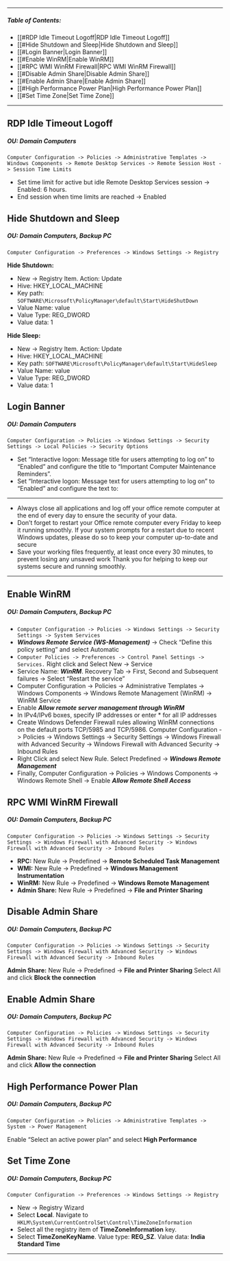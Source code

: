 ****
##### Table of Contents:
- [[#RDP Idle Timeout Logoff|RDP Idle Timeout Logoff]]
- [[#Hide Shutdown and Sleep|Hide Shutdown and Sleep]]
- [[#Login Banner|Login Banner]]
- [[#Enable WinRM|Enable WinRM]]
- [[#RPC WMI WinRM Firewall|RPC WMI WinRM Firewall]]
- [[#Disable Admin Share|Disable Admin Share]]
- [[#Enable Admin Share|Enable Admin Share]]
- [[#High Performance Power Plan|High Performance Power Plan]]
- [[#Set Time Zone|Set Time Zone]]

***

## RDP Idle Timeout Logoff
##### **OU: Domain Computers**

`Computer Configuration -> Policies -> Administrative Templates -> Windows Components -> Remote Desktop Services -> Remote Session Host -> Session Time Limits` 

-  Set time limit for active but idle Remote Desktop Services session -> Enabled: 6 hours.
-  End session when time limits are reached -> Enabled


## Hide Shutdown and Sleep
##### **OU: Domain Computers, Backup PC**

`Computer Configuration -> Preferences -> Windows Settings -> Registry`

**Hide Shutdown:**
- New -> Registry Item. Action: Update
- Hive: HKEY_LOCAL_MACHINE
- Key path: `SOFTWARE\Microsoft\PolicyManager\default\Start\HideShutDown` 
- Value Name: value
- Value Type: REG_DWORD
- Value data: 1

**Hide Sleep:**
- New -> Registry Item. Action: Update
- Hive: HKEY_LOCAL_MACHINE
- Key path: `SOFTWARE\Microsoft\PolicyManager\default\Start\HideSleep`
- Value Name: value
- Value Type: REG_DWORD
- Value data: 1  


## Login Banner
##### **OU: Domain Computers**  

`Computer Configuration -> Policies -> Windows Settings -> Security Settings -> Local Policies -> Security Options`  

- Set “Interactive logon: Message title for users attempting to log on” to “Enabled” and configure the title to “Important Computer Maintenance Reminders”.
- Set “Interactive logon: Message text for users attempting to log on” to “Enabled” and configure the text to:
****
- Always close all applications and log off your office remote computer at the end of every day to ensure the security of your data.
- Don’t forget to restart your Office remote computer every Friday to keep it running smoothly. If your system prompts for a restart due to recent Windows updates, please do so to keep your computer up-to-date and secure
- Save your working files frequently, at least once every 30 minutes, to prevent losing any unsaved work
Thank you for helping to keep our systems secure and running smoothly.
****


## Enable WinRM
##### **OU: Domain Computers, Backup PC**  

- `Computer Configuration -> Policies -> Windows Settings -> Security Settings -> System Services`
- ***Windows Remote Service (WS-Management)*** -> Check “Define this policy setting” and select Automatic
- `Computer Policies -> Preferences -> Control Panel Settings -> Services.` Right click and Select New -> Service
- Service Name: ***WinRM***. Recovery Tab -> First, Second and Subsequent failures -> Select “Restart the service”
- Computer Configuration -> Policies -> Administrative Templates -> Windows Components -> Windows Remote Management (WinRM) -> WinRM Service
- Enable ***Allow remote server management through WinRM***
- In IPv4/IPv6 boxes, specify IP addresses or enter * for all IP addresses
- Create Windows Defender Firewall rules allowing WinRM connections on the default ports TCP/5985 and TCP/5986. Computer Configuration -> Policies -> Windows Settings -> Security Settings -> Windows Firewall with Advanced Security -> Windows Firewall with Advanced Security -> Inbound Rules
- Right Click and select New Rule. Select Predefined -> ***Windows Remote Management***
- Finally, Computer Configuration -> Policies -> Windows Components -> Windows Remote Shell -> Enable ***Allow Remote Shell Access***  


## RPC WMI WinRM Firewall
##### **OU: Domain Computers, Backup PC**  

`Computer Configuration -> Policies -> Windows Settings -> Security Settings -> Windows Firewall with Advanced Security -> Windows Firewall with Advanced Security -> Inbound Rules`
- **RPC:** New Rule -> Predefined -> **Remote Scheduled Task Management**
- **WMI:** New Rule -> Predefined -> **Windows Management Instrumentation** 
- **WinRM:** New Rule -> Predefined -> **Windows Remote Management**
- **Admin Share:** New Rule -> Predefined -> **File and Printer Sharing**  



## Disable Admin Share
##### **OU: Domain Computers, Backup PC**  

`Computer Configuration -> Policies -> Windows Settings -> Security Settings -> Windows Firewall with Advanced Security -> Windows Firewall with Advanced Security -> Inbound Rules`

**Admin Share:** New Rule -> Predefined -> **File and Printer Sharing**
Select All and click **Block the connection**  


## Enable Admin Share
##### **OU: Domain Computers, Backup PC**  

`Computer Configuration -> Policies -> Windows Settings -> Security Settings -> Windows Firewall with Advanced Security -> Windows Firewall with Advanced Security -> Inbound Rules`

**Admin Share:** New Rule -> Predefined -> **File and Printer Sharing**
Select All and click **Allow the connection**  


## High Performance Power Plan
##### **OU: Domain Computers, Backup PC**

`Computer Configuration -> Policies -> Administrative Templates -> System -> Power Management`

Enable “Select an active power plan” and select **High Performance**  


## Set Time Zone
##### **OU: Domain Computers, Backup PC**  

`Computer Configuration -> Preferences -> Windows Settings -> Registry`

- New -> Registry Wizard
- Select **Local**. Navigate to `HKLM\System\CurrentControlSet\Control\TimeZoneInformation`
- Select all the registry item of **TimeZoneInformation** key.
- Select **TimeZoneKeyName**. Value type: **REG_SZ**. Value data: **India Standard Time**  

***